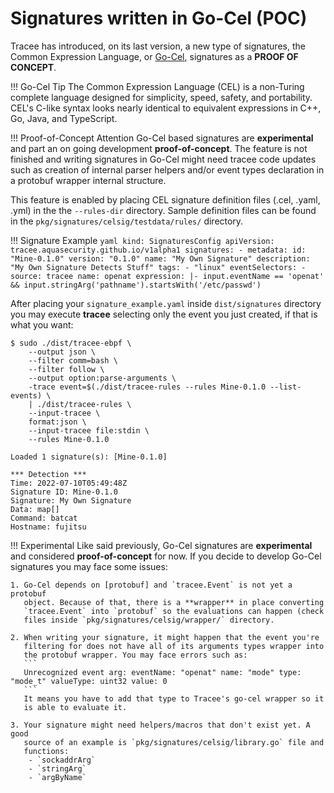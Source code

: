 # Signatures written in Go-Cel (POC)

Tracee has introduced, on its last version, a new type of signatures, the
Common Expression Language, or [Go-Cel], signatures as a **PROOF OF CONCEPT**.

[Go-Cel]: https://github.com/google/cel-go

!!! Go-Cel Tip
    The Common Expression Language (CEL) is a non-Turing complete language
    designed for simplicity, speed, safety, and portability. CEL's C-like syntax
    looks nearly identical to equivalent expressions in C++, Go, Java, and
    TypeScript.

!!! Proof-of-Concept Attention
    Go-Cel based signatures are **experimental** and part an on going
    development **proof-of-concept**. The feature is not finished and writing
    signatures in Go-Cel might need tracee code updates such as creation of
    internal parser helpers and/or event types declaration in a protobuf
    wrapper internal structure.

This feature is enabled by placing CEL signature definition files (.cel, .yaml,
.yml) in the  the `--rules-dir` directory. Sample definition files can be found
in the `pkg/signatures/celsig/testdata/rules/` directory.

!!! Signature Example
    ```yaml
    kind: SignaturesConfig
    apiVersion: tracee.aquasecurity.github.io/v1alpha1
    signatures:
      - metadata:
          id: "Mine-0.1.0"
          version: "0.1.0"
          name: "My Own Signature"
          description: "My Own Signature Detects Stuff"
          tags:
            - "linux"
        eventSelectors:
          - source: tracee
            name: openat
        expression: |-
            input.eventName == 'openat' &&
            input.stringArg('pathname').startsWith('/etc/passwd')
    ```

After placing your `signature_example.yaml` inside `dist/signatures` directory you
may execute **tracee** selecting only the event you just created, if that is
what you want:

```text
$ sudo ./dist/tracee-ebpf \
    --output json \
    --filter comm=bash \
    --filter follow \
    --output option:parse-arguments \
    -trace event=$(./dist/tracee-rules --rules Mine-0.1.0 --list-events) \
    | ./dist/tracee-rules \
    --input-tracee \
    format:json \
    --input-tracee file:stdin \
    --rules Mine-0.1.0

Loaded 1 signature(s): [Mine-0.1.0]

*** Detection ***
Time: 2022-07-10T05:49:48Z
Signature ID: Mine-0.1.0
Signature: My Own Signature
Data: map[]
Command: batcat
Hostname: fujitsu
```

!!! Experimental
    Like said previously, Go-Cel signatures are **experimental** and considered
    **proof-of-concept** for now. If you decide to develop Go-Cel signatures
    you may face some issues:

    1. Go-Cel depends on [protobuf] and `tracee.Event` is not yet a protobuf
       object. Because of that, there is a **wrapper** in place converting
       `tracee.Event` into `protobuf` so the evaluations can happen (check
       files inside `pkg/signatures/celsig/wrapper/` directory.

    2. When writing your signature, it might happen that the event you're
       filtering for does not have all of its arguments types wrapper into
       the protobuf wrapper. You may face errors such as:
       ```
       Unrecognized event arg: eventName: "openat" name: "mode" type: "mode_t" valueType: uint32 value: 0
       ```
       It means you have to add that type to Tracee's go-cel wrapper so it
       is able to evaluate it.

    3. Your signature might need helpers/macros that don't exist yet. A good
       source of an example is `pkg/signatures/celsig/library.go` file and
       functions:
        - `sockaddrArg`
        - `stringArg`
        - `argByName`

[protobuf]: https://github.com/golang/protobuf
